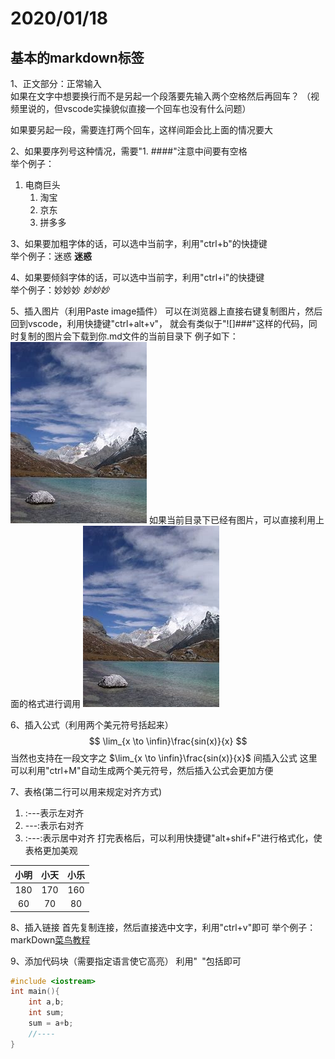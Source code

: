 # 2020/01/18
## 基本的markdown标签
1、正文部分：正常输入  
如果在文字中想要换行而不是另起一个段落要先输入两个空格然后再回车？
（视频里说的，但vscode实操貌似直接一个回车也没有什么问题）

如果要另起一段，需要连打两个回车，这样间距会比上面的情况要大

2、如果要序列号这种情况，需要"1. ####"注意中间要有空格  
举个例子：
1. 电商巨头
    1. 淘宝
    2. 京东
    3. 拼多多

3、如果要加粗字体的话，可以选中当前字，利用"ctrl+b"的快捷键  
举个例子：迷惑 **迷惑**


4、如果要倾斜字体的话，可以选中当前字，利用"ctrl+i"的快捷键  
举个例子：妙妙妙 *妙妙妙* 

5、插入图片（利用Paste image插件）
可以在浏览器上直接右键复制图片，然后回到vscode，利用快捷键"ctrl+alt+v"，
就会有类似于"![]###"这样的代码，同时复制的图片会下载到你.md文件的当前目录下
例子如下：
![](2021-01-18-15-42-02.png)
如果当前目录下已经有图片，可以直接利用上面的格式进行调用
![](2021-01-18-15-42-02.png)  

6、插入公式（利用两个美元符号括起来）
$$
\lim_{x \to \infin}\frac{sin(x)}{x}
$$
当然也支持在一段文字之 $\lim_{x \to \infin}\frac{sin(x)}{x}$ 间插入公式
这里可以利用"ctrl+M"自动生成两个美元符号，然后插入公式会更加方便

7、表格(第二行可以用来规定对齐方式)
1. :---表示左对齐
2. ---:表示右对齐
3. :---:表示居中对齐
打完表格后，可以利用快捷键"alt+shif+F"进行格式化，使表格更加美观

| 小明  | 小天  | 小乐  |
| :---: | :---: | :---: |
|  180  |  170  |  160  |
|  60   |  70   |  80   |

8、插入链接
首先复制连接，然后直接选中文字，利用"ctrl+v"即可
举个例子：markDown[菜鸟教程](https://www.runoob.com/markdown/md-paragraph.html)

9、添加代码块（需要指定语言使它高亮）
利用"``` ```"包括即可

```C++
#include <iostream>
int main(){
    int a,b;
    int sum;
    sum = a+b;
    //----
}
```